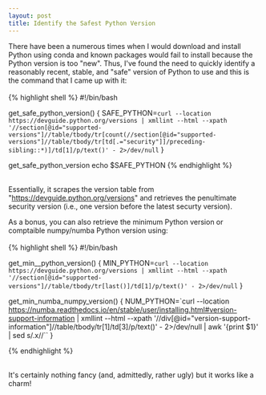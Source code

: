 ```yaml
---
layout: post
title: Identify the Safest Python Version
---
```


There have been a numerous times when I would download and install Python using conda and known packages would fail to install because the Python version is too "new". Thus, I've found the need to quickly identify a reasonably recent, stable, and "safe" version of Python to use and this is the command that I came up with it:
<br><br>
{% highlight shell %}
#!/bin/bash

get_safe_python_version()
{
    SAFE_PYTHON=`curl --location https://devguide.python.org/versions | xmllint --html --xpath '//section[@id="supported-versions"]//table/tbody/tr[count(//section[@id="supported-versions"]//table/tbody/tr[td[.="security"]]/preceding-sibling::*)]/td[1]/p/text()' - 2>/dev/null`
}

get_safe_python_version
echo $SAFE_PYTHON
{% endhighlight %}
<br><br> 

Essentially, it scrapes the version table from "https://devguide.python.org/versions" and retrieves the penultimate security version (i.e., one version before the latest securty version).

As a bonus, you can also retrieve the minimum Python version or comptaible numpy/numba Python version using:
<br><br>
{% highlight shell %}
#!/bin/bash

get_min__python_version()
{
    MIN_PYTHON=`curl --location https://devguide.python.org/versions | xmllint --html --xpath '//section[@id="supported-versions"]//table/tbody/tr[last()]/td[1]/p/text()' - 2>/dev/null`
}

get_min_numba_numpy_version()
{
    NUM_PYTHON=`curl --location https://numba.readthedocs.io/en/stable/user/installing.html#version-support-information | xmllint --html --xpath '//div[@id="version-support-information"]//table/tbody/tr[1]/td[3]/p/text()' - 2>/dev/null | awk '{print $1}' | sed s/\.x//``
}

{% endhighlight %}
<br><br>

It's certainly nothing fancy (and, admittedly, rather ugly) but it works like a charm!
